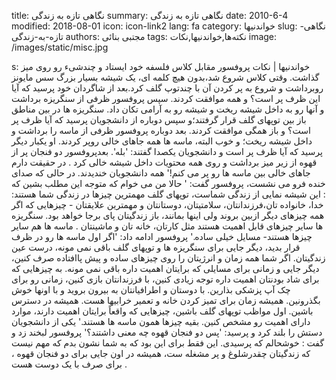 title: نگاهی تازه به زندگی
summary: نگاهی تازه به زندگی
date: 2010-6-4
modified: 2018-08-01
icon:  icon-link2
lang: fa
category: خواندنیها
slug: نگاهی-تازه-به-زندگی
authors: مجتبی بنائی
tags: نکته‌ها,خواندنیها,نکات
image: /images/static/misc.jpg

s: خواندنیها | نکات    پروفسور مقابل کلاس فلسفه خود ایستاد و چندشیء رو روی میز گذاشت. وقتی کلاس شروع  شد،بدون هیچ کلمه ای، یک شیشه بسیار بزرگ سس مایونز روبرداشت و شروع به پر کردن آن با چندتوپ گلف کرد.بعد از شاگردان خود پرسید که آیا این ظرف پر است؟ و همه موافقت کردند.    سپس پروفسور ظرفی از سنگریزه برداشت و آنها رو به داخل شیشه ریخت و شیشه رو به آرامی تکان داد. سنگریزه ها در بین مناطق باز بین توپهای گلف قرار گرفتند؛و سپس دوباره از دانشجویان پرسید که آیا ظرف پر است؟ و باز همگی موافقت کردند. بعد دوباره پروفسور ظرفی از ماسه را برداشت و داخل شیشه ریخت؛ و خوب البته، ماسه ها همه جاهای خالی روپر کردند. او یکبار دیگر پرسید که آیا ظرف پر است و دانشجویان یکصدا گفتند: 'بله'. بعدپروفسور دو فنجان پر از  قهوه از زیر میز برداشت و روی همه محتویات داخل شیشه خالی کرد . در حقیقت دارم جاهای خالی بین ماسه ها رو پر می کنم!'    همه دانشجویان خندیدند. در حالی که صدای خنده فرو می نشست، پروفسور گفت: ' حالا من می خوام که متوجه این مطلب بشین که : این شیشه نمایی از زندگی شماست، توپهای گلف مهمترین چیزها در زندگی شما هستند:    خدا، خانواده تان،فرزندانتان، سلامتیتان، دوستانتان و مهمترین علایقتان - چیزهایی که اگر همه چیزهای دیگر ازبین بروند ولی اینها بمانند، باز زندگیتان پای برجا خواهد بود. سنگریزه ها  سایر چیزهای قابل اهمیت هستند مثل کارتان، خانه تان و ماشینتان . ماسه ها هم سایر چیزها هستند- مسایل خیلی ساده.' پروفسور ادامه داد: 'اگر اول ماسه ها رو در ظرف قرار بدید، دیگر جایی برای سنگریزه ها و توپهای گلف باقی نمی مونه، درست عین زندگیتان. اگر شما همه زمان  و انرژیتان را روی چیزهای ساده و پیش پاافتاده صرف کنین، دیگر جایی و زمانی برای مسایلی که  برایتان اهمیت داره باقی نمی مونه. به چیزهایی که برای شاد بودنتان اهمیت داره توجه زیادی کنین، با فرزندانتان بازی کنین، زمانی رو برای چک آپ پزشکی بذارین. با دوستان و اطرافیانتان به بیرون بروید و با اونها خوش بگذرونین. همیشه زمان برای تمیز کردن خانه و تعمیر خرابیها هست.    همیشه در دسترس باشین. اول مواظب توپهای گلف باشین، چیزهایی که واقعاً برایتان اهمیت دارند، موارد دارای اهمیت رو مشخص کنین. بقیه چیزها همون ماسه ها هستند.' یکی از دانشجویان دستش را بلند کرد و پرسید: 'پس دو فنجان قهوه چه معنی داشتند؟' پروفسور  لبخند زد و گفت : خوشحالم که پرسیدی. این فقط برای این بود که به شما نشون بدم که مهم نیست که زندگیتان چقدرشلوغ و پر مشغله ست، همیشه در اون جایی برای دو فنجان قهوه ، برای صرف با یک دوست هست .